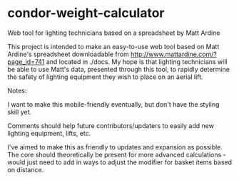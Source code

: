 # condor-weight-calculator
Web tool for lighting technicians based on a spreadsheet by Matt Ardine


This project is intended to make an easy-to-use web tool based on Matt Ardine's spreadsheet downloadable from http://www.mattardine.com/?page_id=741 and located in ./docs.  My hope is that lighting technicians will be able to use Matt's data, presented through this tool, to rapidly determine the safety of lighting equipment they wish to place on an aerial lift.

Notes:

I want to make this mobile-friendly eventually, but don't have the styling skill yet.

Comments should help future contributors/updaters to easily add new lighting equipment, lifts, etc.

I've aimed to make this as friendly to updates and expansion as possible.  The core should theoretically be present for more advanced calculations - would just need to add in ways to adjust the modifier for basket items based on distance.